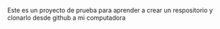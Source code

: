 Este es un proyecto de prueba para aprender a crear un respositorio y clonarlo desde github a mi computadora